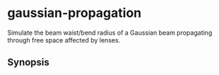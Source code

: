 # gaussian-propagation

Simulate the beam waist/bend radius of a Gaussian beam propagating through free space affected by lenses.

## Synopsis
